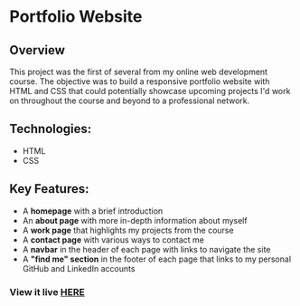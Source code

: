 # Portfolio Website

## Overview

This project was the first of several from my online web development course. The objective was to build a responsive portfolio website with HTML and CSS that could potentially showcase upcoming projects I'd work on throughout the course and beyond to a professional network.

## Technologies:

- HTML
- CSS

## Key Features:

- A **homepage** with a brief introduction
- An **about page** with more in-depth information about myself
- A **work page** that highlights my projects from the course
- A **contact page** with various ways to contact me
- A **navbar** in the header of each page with links to navigate the site
- A **"find me" section** in the footer of each page that links to my personal GitHub and LinkedIn accounts

### View it live [HERE](https://rachaelrigbyportfolio.netlify.app/index.html)
